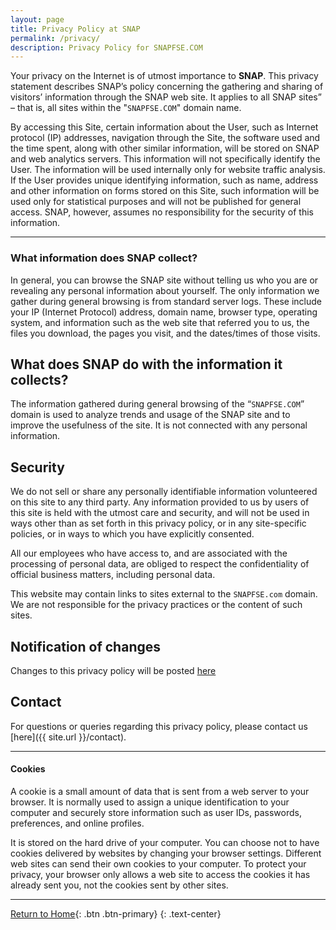 ```yaml
---
layout: page
title: Privacy Policy at SNAP
permalink: /privacy/
description: Privacy Policy for SNAPFSE.COM
---
```


Your privacy on the Internet is of utmost importance to **SNAP**. This privacy statement describes SNAP’s policy concerning the gathering and sharing of visitors’ information through the SNAP web site. It applies to all SNAP sites” – that is, all sites within the "`SNAPFSE.COM`" domain name.

By accessing this Site, certain information about the User, such as Internet protocol (IP) addresses, navigation through the Site, the software used and the time spent, along with other similar information, will be stored on SNAP and web analytics servers. This information will not specifically identify the User. The information will be used internally only for website traffic analysis. If the User provides unique identifying information, such as name, address and other information on forms stored on this Site, such information will be used only for statistical purposes and will not be published for general access. SNAP, however, assumes no responsibility for the security of this information.

---

### What information does SNAP collect?
In general, you can browse the SNAP site without telling us who you are or revealing any personal information about yourself. The only information we gather during general browsing is from standard server logs. These include your IP (Internet Protocol) address, domain name, browser type, operating system, and information such as the web site that referred you to us, the files you download, the pages you visit, and the dates/times of those visits.

## What does SNAP do with the information it collects?
The information gathered during general browsing of the “`SNAPFSE.COM`” domain is used to analyze trends and usage of the SNAP site and to improve the usefulness of the site. It is not connected with any personal information.

## Security
We do not sell or share any personally identifiable information volunteered on this site to any third party. Any information provided to us by users of this site is held with the utmost care and security, and will not be used in ways other than as set forth in this privacy policy, or in any site-specific policies, or in ways to which you have explicitly consented. 

All our employees who have access to, and are associated with the processing of personal data, are obliged to respect the confidentiality of official business matters, including personal data.

This website may contain links to sites external to the `SNAPFSE.com` domain. We are not responsible for the privacy practices or the content of such sites.

## Notification of changes
Changes to this privacy policy will be posted [here]({{site.url}}/privacy/)

## Contact
For questions or queries regarding this privacy policy, please contact us [here]({{ site.url }}/contact).

---

#### Cookies
A cookie is a small amount of data that is sent from a web server to your browser. It is normally used to assign a unique identification to your computer and securely store information such as user IDs, passwords, preferences, and online profiles.

It is stored on the hard drive of your computer. You can choose not to have cookies delivered by websites by changing your browser settings. Different web sites can send their own cookies to your computer. To protect your privacy, your browser only allows a web site to access the cookies it has already sent you, not the cookies sent by other sites.

---

[Return to Home]({{site.url}}){: .btn .btn-primary}
{: .text-center}